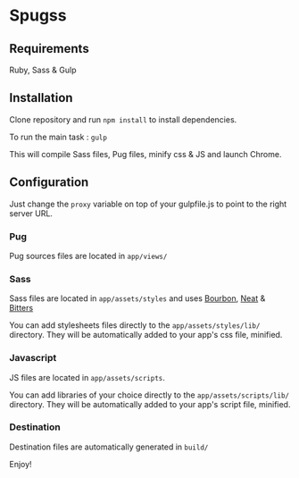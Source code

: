 # Spugss

## Requirements

Ruby, Sass & Gulp

## Installation

Clone repository and run `npm install` to install dependencies.

To run the main task : `gulp`

This will compile Sass files, Pug files, minify css & JS and launch Chrome.

## Configuration

Just change the `proxy` variable on top of your gulpfile.js to point to the right server URL.

### Pug

Pug sources files are located in `app/views/`

### Sass

Sass files are located in `app/assets/styles` and uses [Bourbon](https://github.com/thoughtbot/bourbon), [Neat](https://github.com/thoughtbot/neat) & [Bitters](https://github.com/thoughtbot/bitters)

You can add stylesheets files directly to the `app/assets/styles/lib/` directory. They will be automatically added to your app's css file, minified.

### Javascript

JS files are located in `app/assets/scripts`.

You can add libraries of your choice directly to the `app/assets/scripts/lib/` directory. They will be automatically added to your app's script file, minified.

### Destination

Destination files are automatically  generated in `build/` 

Enjoy!